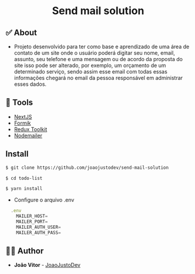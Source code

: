 <h1 align="center">
  <strong>Send mail solution</strong>
</h1>

## ✅ About

- Projeto desenvolvido para ter como base e aprendizado de uma área de contato de um site onde o usuário poderá digitar seu nome, email, assunto, seu telefone e uma mensagem ou de acordo da proposta do site isso pode ser alterado, por exemplo, um orçamento de um determinado serviço, sendo assim esse email com todas essas informações chegará no email da pessoa responsável em administrar esses dados.

## 🧰 Tools

- [NextJS](https://nextjs.org/)
- [Formik](https://formik.org/)
- [Redux Toolkit](https://redux-toolkit.js.org/)
- [Nodemailer](https://nodemailer.com/about/)

## Install

```bash
$ git clone https://github.com/joaojustodev/send-mail-solution

$ cd todo-list

$ yarn install

```

- Configure o arquivo .env

```js
  .env
    MAILER_HOST=
    MAILER_PORT=
    MAILER_AUTH_USER=
    MAILER_AUTH_PASS=
```

## 🙋‍♂️ Author

- **João Vitor** - [JoaoJustoDev](https://github.com/joaojustodev)
